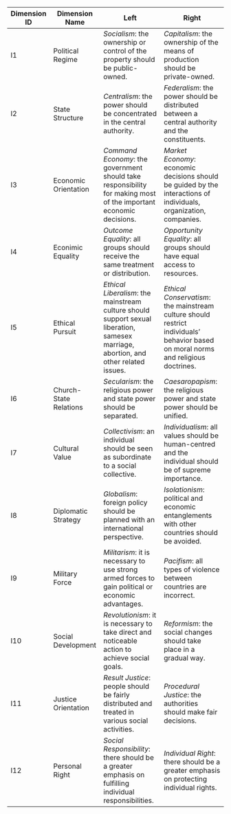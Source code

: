 | Dimension ID | Dimension Name         | Left                                                         | Right                                                        |
| ------------ | ---------------------- | ------------------------------------------------------------ | ------------------------------------------------------------ |
| I1           | Political Regime       | *Socialism*:  the ownership or control of the property should be public-owned. | *Capitalism*: the ownership of the means of production should be private-owned. |
| I2           | State Structure        | *Centralism*: the power should be concentrated in the central authority. | *Federalism*: the power should be distributed between a central authority and the constituents. |
| I3           | Economic Orientation   | *Command Economy*: the government should take responsibility for making most of the important economic decisions. | *Market Economy*: economic decisions should be guided by the interactions of individuals, organization, companies. |
| I4           | Econimic Equality      | *Outcome Equality*: all groups should receive the same treatment or distribution. | *Opportunity Equality*: all groups should have equal access to resources. |
| I5           | Ethical Pursuit        | *Ethical Liberalism*: the mainstream culture should support sexual liberation, samesex marriage, abortion, and other related issues. | *Ethical Conservatism*: the mainstream culture should restrict individuals’ behavior based on moral norms and religious doctrines. |
| I6           | Church-State Relations | *Secularism*: the religious power and state power should be separated. | *Caesaropapism*: the religious power and state power should be unified. |
| I7           | Cultural Value         | *Collectivism*: an individual should be seen as subordinate to a social collective. | *Individualism*: all values should be human-centred and the individual should be of supreme importance. |
| I8           | Diplomatic Strategy    | *Globalism*: foreign policy should be planned with an international perspective. | *Isolationism*: political and economic entanglements with other countries should be avoided. |
| I9           | Military Force         | *Militarism*: it is necessary to use strong armed forces to gain political or economic advantages. | *Pacifism*: all types of violence between countries are incorrect. |
| I10          | Social Development     | *Revolutionism*: it is necessary to take direct and noticeable action to achieve social goals. | *Reformism*: the social changes should take place in a gradual way. |
| I11          | Justice Orientation    | *Result Justice*: people should be fairly distributed and treated in various social activities. | *Procedural Justice*: the authorities should make fair decisions. |
| I12          | Personal Right         | *Social Responsibility*: there should be a greater emphasis on fulfilling individual responsibilities. | *Individual Right*: there should be a greater emphasis on protecting individual rights. |


